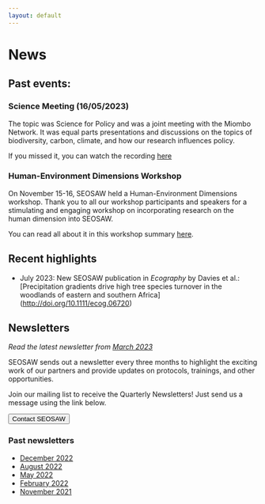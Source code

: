 ```yaml
---
layout: default
---
```


# News

## Past events: 
### Science Meeting (16/05/2023)

The topic was Science for Policy and was a joint meeting with the Miombo Network.  It was equal parts presentations and discussions on the topics of biodiversity, carbon, climate, and how our research influences policy.

If you missed it, you can watch the recording [here](https://ed-ac-uk.zoom.us/rec/share/PFYFAeZ1tdQvRRkDshbqaLIcrKiJSQpe2AlaMe0kM3agraXHI1WoaCBLNzKePVE0.gkyWD2nHGTGj1VT8) 

### Human-Environment Dimensions Workshop

On November 15-16, SEOSAW held a Human-Environment Dimensions workshop. Thank you to all our workshop participants and speakers for a stimulating and engaging workshop on incorporating research on the human dimension into SEOSAW. 

You can read all about it in this workshop summary [here](https://bitbucket.org/miombo/seosaw/raw/master/doc/workshop_reports%5CH-E%20Workshop%20Report.pdf).

## Recent highlights

* July 2023:  New SEOSAW publication in *Ecography* by Davies et al.: [Precipitation gradients drive high tree species turnover in the woodlands of eastern and southern Africa]
 (http://doi.org/10.1111/ecog.06720)


## Newsletters
*Read the latest newsletter from [March 2023](https://sway.office.com/63ZWok7hoAYdSMgs?ref=Link)*

SEOSAW sends out a newsletter every three months to highlight the exciting work of our partners and provide updates on protocols, trainings, and other opportunities.

Join our mailing list to receive the Quarterly Newsletters!  Just send us a message using the link below.

<div class="landing-btn-wrapper">
<form action="{{ site.baseurl }}/contact.html">
  <button class="landing-btn" type="submit">Contact SEOSAW</button>
</form>
</div>

### Past newsletters

* [December 2022](https://sway.office.com/CZLMRbX1jvRTiDqU?ref=Link)
* [August 2022](https://sway.office.com/jP61ngxt4D6yeHPz?ref=Link)
* [May 2022](https://sway.office.com/1ygFjSV2UCFKd6qP?ref=Link)
* [February 2022](https://sway.office.com/yOc4A2qqAXhZAvSJ?ref=Link)
* [November 2021](https://sway.office.com/Hl8XFdvCgiowQiVs?ref=Link)


